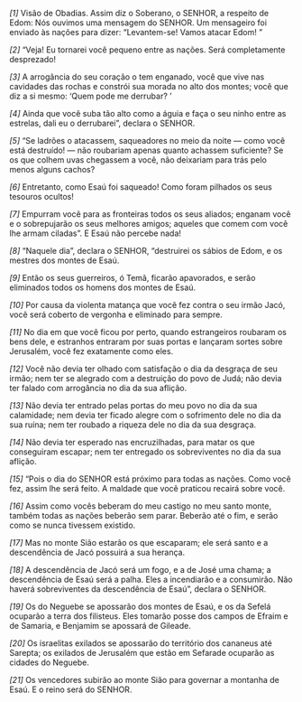 *[1]* Visão de Obadias. Assim diz o Soberano, o SENHOR, a respeito de Edom: Nós ouvimos uma mensagem do SENHOR. Um mensageiro foi enviado às nações para dizer: “Levantem-se! Vamos atacar Edom! ”

*[2]* “Veja! Eu tornarei você pequeno entre as nações. Será completamente desprezado!

*[3]* A arrogância do seu coração o tem enganado, você que vive nas cavidades das rochas e constrói sua morada no alto dos montes; você que diz a si mesmo: ‘Quem pode me derrubar? ’

*[4]* Ainda que você suba tão alto como a águia e faça o seu ninho entre as estrelas, dali eu o derrubarei”, declara o SENHOR.

*[5]* “Se ladrões o atacassem, saqueadores no meio da noite — como você está destruído! — não roubariam apenas quanto achassem suficiente? Se os que colhem uvas chegassem a você, não deixariam para trás pelo menos alguns cachos?

*[6]* Entretanto, como Esaú foi saqueado! Como foram pilhados os seus tesouros ocultos!

*[7]* Empurram você para as fronteiras todos os seus aliados; enganam você e o sobrepujarão os seus melhores amigos; aqueles que comem com você lhe armam ciladas”. E Esaú não percebe nada!

*[8]* “Naquele dia”, declara o SENHOR, “destruirei os sábios de Edom, e os mestres dos montes de Esaú.

*[9]* Então os seus guerreiros, ó Temã, ficarão apavorados, e serão eliminados todos os homens dos montes de Esaú.

*[10]* Por causa da violenta matança que você fez contra o seu irmão Jacó, você será coberto de vergonha e eliminado para sempre.

*[11]* No dia em que você ficou por perto, quando estrangeiros roubaram os bens dele, e estranhos entraram por suas portas e lançaram sortes sobre Jerusalém, você fez exatamente como eles.

*[12]* Você não devia ter olhado com satisfação o dia da desgraça de seu irmão; nem ter se alegrado com a destruição do povo de Judá; não devia ter falado com arrogância no dia da sua aflição.

*[13]* Não devia ter entrado pelas portas do meu povo no dia da sua calamidade; nem devia ter ficado alegre com o sofrimento dele no dia da sua ruína; nem ter roubado a riqueza dele no dia da sua desgraça.

*[14]* Não devia ter esperado nas encruzilhadas, para matar os que conseguiram escapar; nem ter entregado os sobreviventes no dia da sua aflição.

*[15]* “Pois o dia do SENHOR está próximo para todas as nações. Como você fez, assim lhe será feito. A maldade que você praticou recairá sobre você.

*[16]* Assim como vocês beberam do meu castigo no meu santo monte, também todas as nações beberão sem parar. Beberão até o fim, e serão como se nunca tivessem existido.

*[17]* Mas no monte Sião estarão os que escaparam; ele será santo e a descendência de Jacó possuirá a sua herança.

*[18]* A descendência de Jacó será um fogo, e a de José uma chama; a descendência de Esaú será a palha. Eles a incendiarão e a consumirão. Não haverá sobreviventes da descendência de Esaú”, declara o SENHOR.

*[19]* Os do Neguebe se apossarão dos montes de Esaú, e os da Sefelá ocuparão a terra dos filisteus. Eles tomarão posse dos campos de Efraim e de Samaria, e Benjamim se apossará de Gileade.

*[20]* Os israelitas exilados se apossarão do território dos cananeus até Sarepta; os exilados de Jerusalém que estão em Sefarade ocuparão as cidades do Neguebe.

*[21]* Os vencedores subirão ao monte Sião para governar a montanha de Esaú. E o reino será do SENHOR.

